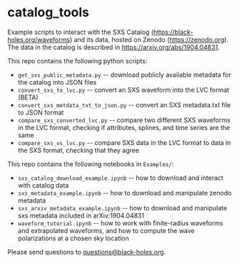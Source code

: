 # catalog_tools
Example scripts to interact with the SXS Catalog (https://black-holes.org/waveforms) and its data, hosted on Zenodo (https://zenodo.org). The data in the catalog is described in https://arxiv.org/abs/1904.04831.

This repo contains the following python scripts:
  * `get_sxs_public_metadata.py` -- download publicly available metadata for the catalog into JSON files
  * `convert_sxs_to_lvc.py` -- convert an SXS waveform into the LVC format (BETA)
  * `convert_sxs_metdata_txt_to_json.py` -- convert an SXS metadata.txt file to JSON format
  * `compare_sxs_converted_lvc.py` -- compare two different SXS waveforms in the LVC format, checking if attributes, splines, and time series are the same
  * `compare_sxs_vs_lvc.py` -- compare SXS data in the LVC format to data in the SXS format, checking that they agree

This repo contains the following notebooks in `Examples/`:
  * `sxs_catalog_download_example.ipynb` -- how to download and interact with catalog data
  * `sxs_metadata_example.ipynb` -- how to download and manipulate zenodo metadata
  * `sxs_arxiv_metadata_example.ipynb` -- how to download and manipulate sxs metadata included in arXiv:1904.04831
  * `waveform_tutorial.ipynb` -- how to work with finite-radius waveforms and extrapolated waveforms, and how to compute the wave polarizations at a chosen sky location

Please send questions to questions@black-holes.org.

